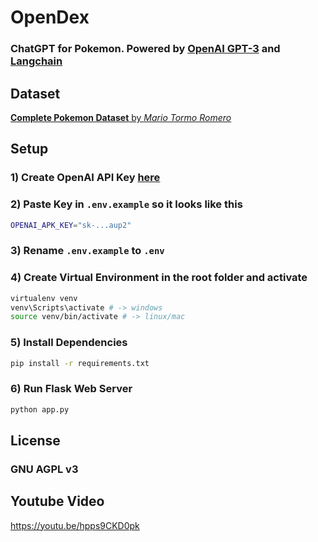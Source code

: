 # OpenDex
### ChatGPT for Pokemon. Powered by [OpenAI GPT-3](https://openai.com/) and [Langchain](https://github.com/hwchase17/langchain)


## Dataset
[**Complete Pokemon Dataset** by *Mario Tormo Romero*](https://www.kaggle.com/datasets/mariotormo/complete-pokemon-dataset-updated-090420?select=pokedex_%28Update_04.21%29.csv)


## Setup
### 1) Create OpenAI API Key [here](https://platform.openai.com/account/api-keys)
### 2) Paste Key in `.env.example` so it looks like this
```bash
OPENAI_APK_KEY="sk-...aup2"
```

### 3) Rename `.env.example` to `.env`

### 4) Create Virtual Environment in the root folder and activate
```bash
virtualenv venv
venv\Scripts\activate # -> windows
source venv/bin/activate # -> linux/mac
```

### 5) Install Dependencies
```bash
pip install -r requirements.txt
```

### 6) Run Flask Web Server
```bash
python app.py
```



### 

## License
### GNU AGPL v3


## Youtube Video
https://youtu.be/hpps9CKD0pk
